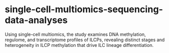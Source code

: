 # single-cell-multiomics-sequencing-data-analyses
Using single-cell multiomics, the study examines DNA methylation, regulome, and transcriptome profiles of ILCPs, revealing distinct stages and heterogeneity in ILCP methylation that drive ILC lineage differentiation.
